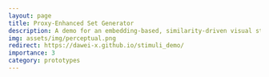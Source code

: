 ```yaml
---
layout: page
title: Proxy-Enhanced Set Generator
description: A demo for an embedding-based, similarity-driven visual stimuli generation framework to characterize predictive uncertainty while surfacing human-AI perceptual alignment.
img: assets/img/perceptual.png
redirect: https://dawei-x.github.io/stimuli_demo/
importance: 3
category: prototypes
---
```


